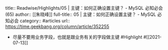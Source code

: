 title:: Readwise/Highlights/05 | 主键：如何正确设置主键？ - MySQL 必知必会 (65)
author:: [[朱晓峰]]
full-title:: 05 | 主键：如何正确设置主键？ - MySQL 必知必会
category:: #articles
url:: https://time.geekbang.org/column/article/352255

- 尽量不要用业务字段，也就是跟业务有关的字段做主键 #Highlight #[[2021-07-13]]